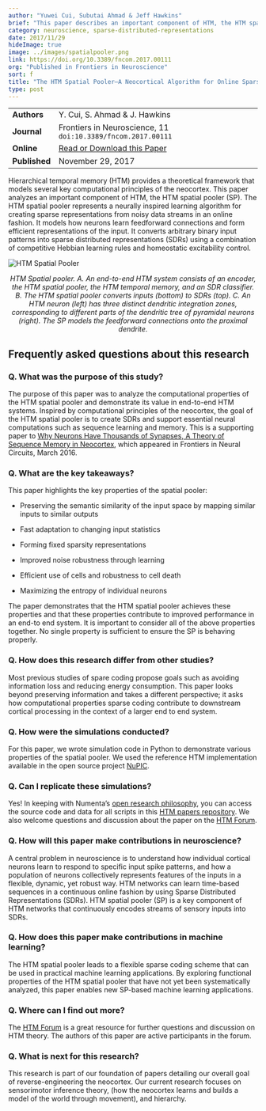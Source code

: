 ```yaml
---
author: "Yuwei Cui, Subutai Ahmad & Jeff Hawkins"
brief: "This paper describes an important component of HTM, the HTM spatial pooler, which is a neurally inspired algorithm that learns sparse distributed representations online. Written from a neuroscience perspective, the paper demonstrates key computational properties of HTM spatial pooler."
category: neuroscience, sparse-distributed-representations
date: 2017/11/29
hideImage: true
image: ../images/spatialpooler.png
link: https://doi.org/10.3389/fncom.2017.00111
org: "Published in Frontiers in Neuroscience"
sort: f
title: "The HTM Spatial Pooler—A Neocortical Algorithm for Online Sparse Distributed Coding"
type: post
---
```


| | |
|-|-|
| **Authors** | Y. Cui, S. Ahmad & J. Hawkins |
| **Journal** | Frontiers in Neuroscience, 11 `doi:10.3389/fncom.2017.00111` |
| **Online** | [Read or Download this Paper][1] |
| **Published** | November 29, 2017 |


Hierarchical temporal memory (HTM) provides a theoretical framework that models several key computational principles of the neocortex. This paper analyzes an important component of HTM, the HTM spatial pooler (SP). The HTM spatial pooler represents a neurally inspired learning algorithm for creating sparse representations from noisy data streams in an online fashion. It models how neurons learn feedforward connections and form efficient representations of the input. It converts arbitrary binary input patterns into sparse distributed representations (SDRs) using a combination of competitive Hebbian learning rules and homeostatic excitability control.

 ![HTM Spatial Pooler](../images/spatialpooler.png)

<center><i>
HTM Spatial pooler. A. An end-to-end HTM system consists of an encoder, the HTM spatial pooler, the HTM temporal memory, and an SDR classifier. B. The HTM spatial pooler converts inputs (bottom) to SDRs (top). C. An HTM neuron (left) has three distinct dendritic integration zones, corresponding to different parts of the dendritic tree of pyramidal neurons (right). The SP models the feedforward connections onto the proximal dendrite.
</center></i>

## Frequently asked questions about this research

### Q. What was the purpose of this study?

The purpose of this paper was to analyze the computational properties of the HTM spatial pooler and demonstrate its value in end-to-end HTM systems.  Inspired by computational principles of the neocortex, the goal of the HTM spatial pooler is to create SDRs and support essential neural computations such as sequence learning and memory. This is a supporting paper to [Why Neurons Have Thousands of Synapses, A Theory of Sequence Memory in Neocortex](https://doi.org/10.3389/fncir.2016.00023), which appeared in Frontiers in Neural Circuits, March 2016.

### Q. What are the key takeaways?

This paper highlights the key properties of the spatial pooler:

* Preserving the semantic similarity of the input space by mapping similar inputs to similar outputs

* Fast adaptation to changing input statistics

* Forming fixed sparsity representations

* Improved noise robustness through learning

* Efficient use of cells and robustness to cell death

* Maximizing the entropy of individual neurons

The paper demonstrates that the HTM spatial pooler achieves these properties and that these properties contribute to improved performance in an end-to end system. It is important to consider all of the above properties together. No single property is sufficient to ensure the SP is behaving properly.


### Q. How does this research differ from other studies?

Most previous studies of spare coding propose goals such as avoiding information loss and reducing energy consumption. This paper looks beyond preserving information and takes a different perspective; it asks how computational properties sparse coding contribute to downstream cortical processing in the context of a larger end to end system.

### Q. How were the simulations conducted?

For this paper, we wrote simulation code in Python to demonstrate various properties of the spatial pooler. We used the reference HTM implementation available in the open source project [NuPIC](https://github.com/numenta/nupic).

### Q. Can I replicate these simulations?

Yes! In keeping with Numenta’s [open research philosophy](http://numenta.com/blog/2014/09/17/increasing-research-transparency/), you can access the source code and data for all scripts in this [HTM papers repository](https://github.com/numenta/htmpapers). We also welcome questions and discussion about the paper on the [HTM Forum](https://discourse.numenta.org/).

### Q. How will this paper make contributions in neuroscience?

A central problem in neuroscience is to understand how individual cortical neurons learn to respond to specific input spike patterns, and how a population of neurons collectively represents features of the inputs in a flexible, dynamic, yet robust way. HTM networks can learn time-based sequences in a continuous online fashion by using Sparse Distributed Representations (SDRs). HTM spatial pooler (SP) is a key component of HTM networks that continuously encodes streams of sensory inputs into SDRs.

### Q. How does this paper make contributions in machine learning?

The HTM spatial pooler leads to a flexible sparse coding scheme that can be used in practical machine learning applications.  By exploring functional properties of the HTM spatial pooler that have not yet been systematically analyzed, this paper enables new SP-based machine learning applications.

### Q. Where can I find out more?

The [HTM Forum](https://discourse.numenta.org/) is a great resource for further questions and discussion on
HTM theory. The authors of this paper are active participants in the forum.

### Q. What is next for this research?

This research is part of our foundation of papers detailing our overall goal of reverse-engineering the neocortex. Our current research focuses on sensorimotor inference theory, (how the neocortex learns and builds a model of the world through movement), and hierarchy.

[1]: https://doi.org/10.3389/fncom.2017.00111
